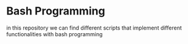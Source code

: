 # Bash Programming
in this repository we can find different scripts that implement different functionalities with bash programming
